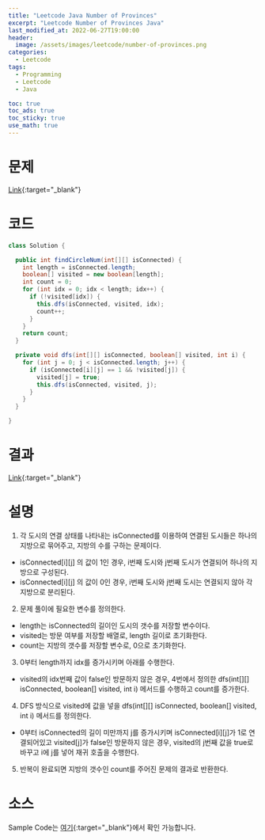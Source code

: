 ```yaml
---
title: "Leetcode Java Number of Provinces"
excerpt: "Leetcode Number of Provinces Java"
last_modified_at: 2022-06-27T19:00:00
header:
  image: /assets/images/leetcode/number-of-provinces.png
categories:
  - Leetcode
tags:
  - Programming
  - Leetcode
  - Java

toc: true
toc_ads: true
toc_sticky: true
use_math: true
---
```

# 문제
[Link](https://leetcode.com/problems/number-of-provinces/){:target="_blank"}

# 코드
```java
class Solution {

  public int findCircleNum(int[][] isConnected) {
    int length = isConnected.length;
    boolean[] visited = new boolean[length];
    int count = 0;
    for (int idx = 0; idx < length; idx++) {
      if (!visited[idx]) {
        this.dfs(isConnected, visited, idx);
        count++;
      }
    }
    return count;
  }

  private void dfs(int[][] isConnected, boolean[] visited, int i) {
    for (int j = 0; j < isConnected.length; j++) {
      if (isConnected[i][j] == 1 && !visited[j]) {
        visited[j] = true;
        this.dfs(isConnected, visited, j);
      }
    }
  }

}
```

# 결과
[Link](https://leetcode.com/submissions/detail/732470404/){:target="_blank"}

# 설명
1. 각 도시의 연결 상태를 나타내는 isConnected를 이용하여 연결된 도시들은 하나의 지방으로 묶어주고, 지방의 수를 구하는 문제이다.
- isConnected[i][j] 의 값이 1인 경우, i번째 도시와 j번째 도시가 연결되어 하나의 지방으로 구성된다.
- isConnected[i][j] 의 값이 0인 경우, i번째 도시와 j번째 도시는 연결되지 않아 각 지방으로 분리된다.

2. 문제 풀이에 필요한 변수를 정의한다.
- length는 isConnected의 길이인 도시의 갯수를 저장할 변수이다.
- visited는 방문 여부를 저장할 배열로, length 길이로 초기화한다.
- count는 지방의 갯수를 저장할 변수로, 0으로 초기화한다.

3. 0부터 length까지 idx를 증가시키며 아래를 수행한다.
- visited의 idx번째 값이 false인 방문하지 않은 경우, 4번에서 정의한 dfs(int[][] isConnected, boolean[] visited, int i) 메서드를 수행하고 count를 증가한다.

4. DFS 방식으로 visited에 값을 넣을 dfs(int[][] isConnected, boolean[] visited, int i) 메서드를 정의한다.
- 0부터 isConnected의 길이 미만까지 j를 증가시키며 isConnected[i][j]가 1로 연결되어있고 visited[j]가 false인 방문하지 않은 경우, visited의 j번째 값을 true로 바꾸고 i에 j를 넣어 재귀 호출을 수행한다.

5. 반복이 완료되면 지방의 갯수인 count를 주어진 문제의 결과로 반환한다.

# 소스
Sample Code는 [여기](https://github.com/GracefulSoul/leetcode/blob/master/src/main/java/gracefulsoul/problems/NumberOfProvinces.java){:target="_blank"}에서 확인 가능합니다.